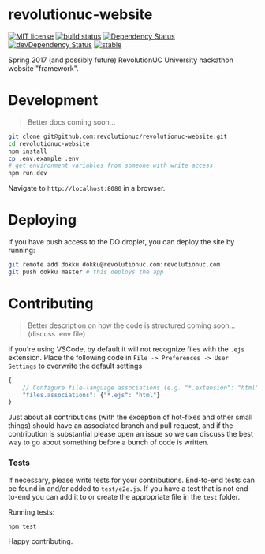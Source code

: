# revolutionuc-website

[![MIT license](http://img.shields.io/badge/license-MIT-brightgreen.svg)](http://opensource.org/licenses/MIT)
[![build status](https://api.travis-ci.org/RevolutionUC/revolutionuc-website.svg?branch=master)](https://api.travis-ci.org/revolutionuc/revolutionuc-website.svg?branch=master)
[![Dependency Status](https://david-dm.org/RevolutionUC/revolutionuc-website.svg)](https://david-dm.org/revolutionuc/revolutionuc-website)
[![devDependency Status](https://david-dm.org/RevolutionUC/revolutionuc-website/dev-status.svg)](https://david-dm.org/revolutionuc/revolutionuc-website#info=devDependencies)
[![stable](http://badges.github.io/stability-badges/dist/stable.svg)](http://github.com/badges/stability-badges)

Spring 2017 (and possibly future) RevolutionUC University hackathon website "framework".

# Development

> Better docs coming soon...

```sh
git clone git@github.com:revolutionuc/revolutionuc-website.git
cd revolutionuc-website
npm install
cp .env.example .env
# get environment variables from someone with write access
npm run dev
```

Navigate to `http://localhost:8080` in a browser.

# Deploying

If you have push access to the DO droplet, you can deploy the site by running:

```sh
git remote add dokku dokku@revolutionuc.com:revolutionuc.com
git push dokku master # this deploys the app
```

# Contributing

> Better description on how the code is structured coming soon... (discuss .env file)

If you're using VSCode, by default it will not recognize files with the `.ejs` extension. Place the following code in `File -> Preferences -> User Settings` to overwrite the default settings
```js
{
    // Configure file-language associations (e.g. "*.extension": "html"). These have precedence over the default associations of the languages installed.
    "files.associations": {"*.ejs": "html"}
}
```

Just about all contributions (with the exception of hot-fixes and other small things) should have an associated branch and pull request, and if the contribution is substantial please open an issue so we can discuss the best way to go about something before a bunch of code is written.

### Tests

If necessary, please write tests for your contributions. End-to-end tests can be found in and/or added to `test/e2e.js`. If you have a test that is not end-to-end you can add it to or create the appropriate file in the `test` folder.

Running tests:

```sh
npm test
```

Happy contributing.
